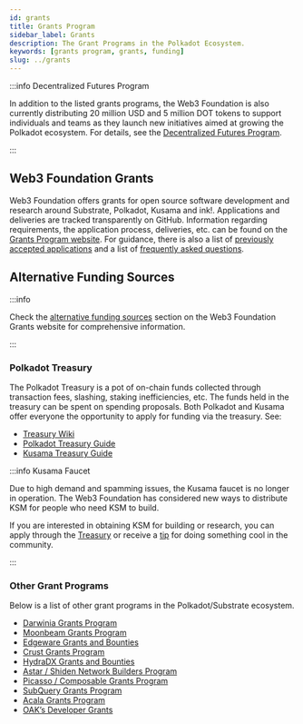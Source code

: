 ```yaml
---
id: grants
title: Grants Program
sidebar_label: Grants
description: The Grant Programs in the Polkadot Ecosystem.
keywords: [grants program, grants, funding]
slug: ../grants
---
```


:::info Decentralized Futures Program

In addition to the listed grants programs, the Web3 Foundation is also currently distributing 20
million USD and 5 million DOT tokens to support individuals and teams as they launch new initiatives
aimed at growing the Polkadot ecosystem. For details, see the
[Decentralized Futures Program](./decentralized-futures.md).

:::

## Web3 Foundation Grants

Web3 Foundation offers grants for open source software development and research around Substrate,
Polkadot, Kusama and ink!. Applications and deliveries are tracked transparently on GitHub.
Information regarding requirements, the application process, deliveries, etc. can be found on the
[Grants Program website](https://grants.web3.foundation/). For
guidance, there is also a list of
[previously accepted applications](https://grants.web3.foundation/applications)
and a list of
[frequently asked questions](https://grants.web3.foundation/docs/faq).

## Alternative Funding Sources

:::info

Check the
[alternative funding sources](https://grants.web3.foundation/docs/funding)
section on the Web3 Foundation Grants website for comprehensive information.

:::

### Polkadot Treasury

The Polkadot Treasury is a pot of on-chain funds collected through transaction fees, slashing,
staking inefficiencies, etc. The funds held in the treasury can be spent on spending proposals. Both
Polkadot and Kusama offer everyone the opportunity to apply for funding via the treasury. See:

- [Treasury Wiki](../learn/learn-polkadot-opengov-treasury.md)
- [Polkadot Treasury Guide](https://docs.google.com/document/d/1IZykdp2cyQavcRyZd_dgNj5DcgxgZR6kAqGdcNARu1w)
- [Kusama Treasury Guide](https://docs.google.com/document/d/1p3UQUjph5t8TVaWnTkfrI5mE-BABnM9Xvtuhdlhl6JE)

:::info Kusama Faucet

Due to high demand and spamming issues, the Kusama faucet is no longer in operation. The Web3
Foundation has considered new ways to distribute KSM for people who need KSM to build.

If you are interested in obtaining KSM for building or research, you can apply through the
[Treasury](../learn/learn-polkadot-opengov-treasury.md) or receive a
[tip](../learn/learn-polkadot-opengov-treasury.md#treasury-tracks) for doing something cool in the
community.

:::

### Other Grant Programs

Below is a list of other grant programs in the Polkadot/Substrate ecosystem.

- [Darwinia Grants Program](https://github.com/darwinia-network/collaboration/blob/master/grant/README.md)
- [Moonbeam Grants Program](https://moonbeam.foundation/grants/)
- [Edgeware Grants and Bounties](https://gov.edgewa.re/discussion/1132-edgeware-proposal-process-and-template)
- [Crust Grants Program](https://github.com/crustio/Crust-Grants-Program)
- [HydraDX Grants and Bounties](https://docs.hydradx.io/new_deal/)
- [Astar / Shiden Network Builders Program](https://astar.network/spacelabs/)
- [Picasso / Composable Grants Program](https://grants.composable.finance)
- [SubQuery Grants Program](https://subquery.network/grants)
- [Acala Grants Program](https://acala.network/ecosystem-program)
- [OAK’s Developer Grants](https://oak.tech/community/grants/)
